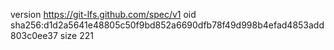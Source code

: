 version https://git-lfs.github.com/spec/v1
oid sha256:d1d2a5641e48805c50f9bd852a6690dfb78f49d998b4efad4853add803c0ee37
size 221
